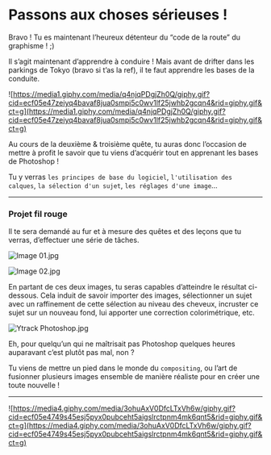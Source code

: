 # Passons aux choses sérieuses !

Bravo ! Tu es maintenant l’heureux détenteur du “code de la route” du graphisme ! ;)

Il s’agit maintenant d’apprendre à conduire ! Mais avant de drifter dans les parkings de Tokyo (bravo si t’as la ref), il te faut apprendre les bases de la conduite.

![https://media1.giphy.com/media/q4njqPDgjZh0Q/giphy.gif?cid=ecf05e47zeiyq4bavaf8jua0smpi5c0wv1lf25jwhb2gcqn4&rid=giphy.gif&ct=g](https://media1.giphy.com/media/q4njqPDgjZh0Q/giphy.gif?cid=ecf05e47zeiyq4bavaf8jua0smpi5c0wv1lf25jwhb2gcqn4&rid=giphy.gif&ct=g)

Au cours de la deuxième & troisième quête, tu auras donc l’occasion de mettre à profit le savoir que tu viens d’acquérir tout en apprenant les bases de Photoshop !

Tu y verras `les principes de base du logiciel`, `l'utilisation des calques`, `la sélection d'un sujet`, `les réglages d'une image`…

---

### Projet fil rouge

Il te sera demandé au fur et à mesure des quêtes et des leçons que tu verras, d’effectuer une série de tâches.

![Image 01.jpg](https://s3-us-west-2.amazonaws.com/secure.notion-static.com/135837e3-fb38-4197-9b73-833d74f07eaf/Image_01.jpg)

![Image 02.jpg](https://s3-us-west-2.amazonaws.com/secure.notion-static.com/f5673679-6471-4534-8cff-d8533d842820/Image_02.jpg)

En partant de ces deux images, tu seras capables d’atteindre le résultat ci-dessous. Cela induit de savoir importer des images, sélectionner un sujet avec un raffinement de cette sélection au niveau des cheveux, incruster ce sujet sur un nouveau fond, lui apporter une correction colorimétrique, etc.

![Ytrack Photoshop.jpg](https://s3-us-west-2.amazonaws.com/secure.notion-static.com/ac461943-917e-436a-8b95-4934f2d5b66c/Ytrack_Photoshop.jpg)

Eh, pour quelqu’un qui ne maîtrisait pas Photoshop quelques heures auparavant c’est plutôt pas mal, non ?

Tu viens de mettre un pied dans le monde du `compositing`, ou l’art de fusionner plusieurs images ensemble de manière réaliste pour en créer une toute nouvelle !

---

![https://media4.giphy.com/media/3ohuAxV0DfcLTxVh6w/giphy.gif?cid=ecf05e4749s45esj5pyx0pubceht5aigslrctpnm4mk6qnt5&rid=giphy.gif&ct=g](https://media4.giphy.com/media/3ohuAxV0DfcLTxVh6w/giphy.gif?cid=ecf05e4749s45esj5pyx0pubceht5aigslrctpnm4mk6qnt5&rid=giphy.gif&ct=g)